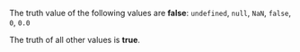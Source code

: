 The truth value of the following values are **false**: ```undefined```,
```null```, ```NaN```, ```false```, ```0```, ```0.0```

The truth of all other values is **true**.
